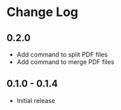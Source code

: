 # Change Log

## 0.2.0

- Add command to split PDF files
- Add command to merge PDF files

## 0.1.0 - 0.1.4

- Initial release
